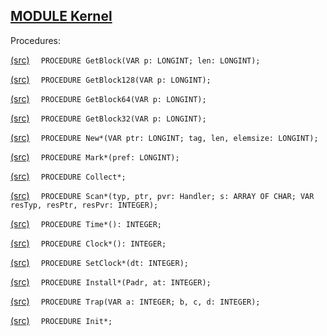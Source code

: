 
## [MODULE Kernel](https://github.com/io-core/Kernel/blob/main/Kernel.Mod)

Procedures:


[(src)](https://github.com/io-core/Kernel/blob/main/Kernel.Mod#L37) `  PROCEDURE GetBlock(VAR p: LONGINT; len: LONGINT);`


[(src)](https://github.com/io-core/Kernel/blob/main/Kernel.Mod#L56) `  PROCEDURE GetBlock128(VAR p: LONGINT);`


[(src)](https://github.com/io-core/Kernel/blob/main/Kernel.Mod#L65) `  PROCEDURE GetBlock64(VAR p: LONGINT);`


[(src)](https://github.com/io-core/Kernel/blob/main/Kernel.Mod#L74) `  PROCEDURE GetBlock32(VAR p: LONGINT);`


[(src)](https://github.com/io-core/Kernel/blob/main/Kernel.Mod#L83) `  PROCEDURE New*(VAR ptr: LONGINT; tag, len, elemsize: LONGINT);`


[(src)](https://github.com/io-core/Kernel/blob/main/Kernel.Mod#L115) `  PROCEDURE Mark*(pref: LONGINT);`


[(src)](https://github.com/io-core/Kernel/blob/main/Kernel.Mod#L159) `  PROCEDURE Collect*;`


[(src)](https://github.com/io-core/Kernel/blob/main/Kernel.Mod#L193) `  PROCEDURE Scan*(typ, ptr, pvr: Handler; s: ARRAY OF CHAR; VAR resTyp, resPtr, resPvr: INTEGER);`


[(src)](https://github.com/io-core/Kernel/blob/main/Kernel.Mod#L258) `  PROCEDURE Time*(): INTEGER;`


[(src)](https://github.com/io-core/Kernel/blob/main/Kernel.Mod#L263) `  PROCEDURE Clock*(): INTEGER;`


[(src)](https://github.com/io-core/Kernel/blob/main/Kernel.Mod#L267) `  PROCEDURE SetClock*(dt: INTEGER);`


[(src)](https://github.com/io-core/Kernel/blob/main/Kernel.Mod#L271) `  PROCEDURE Install*(Padr, at: INTEGER);`


[(src)](https://github.com/io-core/Kernel/blob/main/Kernel.Mod#L275) `  PROCEDURE Trap(VAR a: INTEGER; b, c, d: INTEGER);`


[(src)](https://github.com/io-core/Kernel/blob/main/Kernel.Mod#L283) `  PROCEDURE Init*;`

